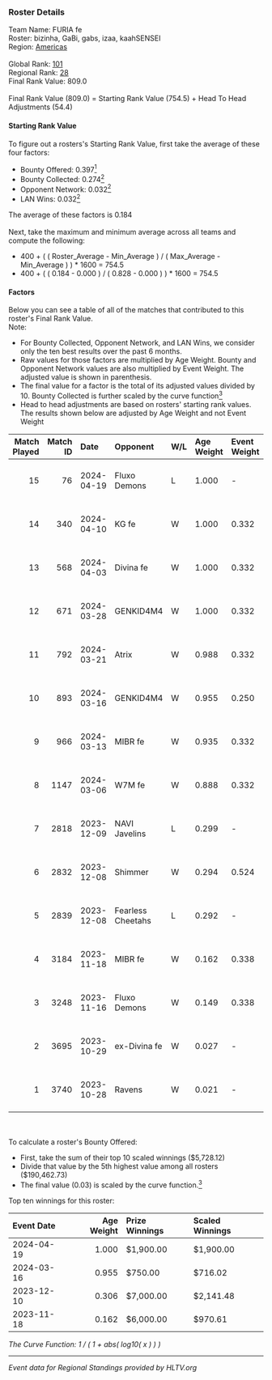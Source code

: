 ### Roster Details<br />
Team Name: FURIA fe<br />
Roster: bizinha, GaBi, gabs, izaa, kaahSENSEI<br />
Region: [Americas]( ../standings_americas.md)<br />
<br />
Global Rank: [101](../standings_global.md)<br />
Regional Rank: [28]( ../standings_americas.md)<br />
Final Rank Value:  809.0<br />
<br />
Final Rank Value (809.0) = Starting Rank Value (754.5) + Head To Head Adjustments (54.4)<br />

#### Starting Rank Value<br />
To figure out a rosters's Starting Rank Value, first take the average of these four factors:<br />
- Bounty Offered: 0.397[<sup>1</sup>](#table2)
- Bounty Collected: 0.274[<sup>2</sup>](#table1)
- Opponent Network: 0.032[<sup>2</sup>](#table1)
- LAN Wins: 0.032[<sup>2</sup>](#table1)

The average of these factors is 0.184<br />
<br />
Next, take the maximum and minimum average across all teams and compute the following:<br />
- 400 + ( ( Roster_Average - Min_Average ) / ( Max_Average - Min_Average ) ) * 1600 = 754.5
- 400 + ( ( 0.184 - 0.000 ) / ( 0.828 - 0.000 ) ) * 1600 = 754.5


#### Factors<br />
Below you can see a table of all of the matches that contributed to this roster's Final Rank Value.<br />
Note:<br />

- For Bounty Collected, Opponent Network, and LAN Wins, we consider only the ten best results over the past 6 months.
- Raw values for those factors are multiplied by Age Weight. Bounty and Opponent Network values are also multiplied by Event Weight. The adjusted value is shown in parenthesis.
- The final value for a factor is the total of its adjusted values divided by 10. Bounty Collected is further scaled by the curve function[<sup>3</sup>](#curveFunction)
- Head to head adjustments are based on rosters' starting rank values. The results shown below are adjusted by Age Weight and not Event Weight
<span id="table1"></span><br />


| Match Played | Match ID | Date       | Opponent          | W/L | Age Weight | Event Weight | Bounty Collected | Opponent Network | LAN Wins  | H2H Adj. | Roster                                |
| -: | -: | :- | :- | :- | :- | :- | :- | :- | :- | -: | :- |
|           15 |       76 | 2024-04-19 | Fluxo Demons      | L   | 1.000      | -            | -                | -                | -         |   -14.48 | bizinha, GaBi, gabs, izaa, kaahSENSEI |
|           14 |      340 | 2024-04-10 | KG fe             | W   | 1.000      | 0.332        | 0.005 (0.002)    | 0.036 (0.012)    | 0 (0.000) |     5.95 | bizinha, GaBi, gabs, izaa, kaahSENSEI |
|           13 |      568 | 2024-04-03 | Divina fe         | W   | 1.000      | 0.332        | 0.007 (0.002)    | 0.089 (0.030)    | 0 (0.000) |     9.64 | bizinha, GaBi, gabs, izaa, kaahSENSEI |
|           12 |      671 | 2024-03-28 | GENKID4M4         | W   | 1.000      | 0.332        | 0.007 (0.002)    | 0.077 (0.026)    | 0 (0.000) |     8.69 | bizinha, GaBi, gabs, izaa, kaahSENSEI |
|           11 |      792 | 2024-03-21 | Atrix             | W   | 0.988      | 0.332        | 0.008 (0.003)    | 0.185 (0.061)    | 0 (0.000) |    10.78 | bizinha, GaBi, gabs, izaa, kaahSENSEI |
|           10 |      893 | 2024-03-16 | GENKID4M4         | W   | 0.955      | 0.250        | 0.007 (0.002)    | 0.077 (0.018)    | 0 (0.000) |     9.85 | bizinha, GaBi, gabs, izaa, kaahSENSEI |
|            9 |      966 | 2024-03-13 | MIBR fe           | W   | 0.935      | 0.332        | 0.014 (0.004)    | 0.188 (0.058)    | 0 (0.000) |    12.54 | bizinha, GaBi, gabs, izaa, kaahSENSEI |
|            8 |     1147 | 2024-03-06 | W7M fe            | W   | 0.888      | 0.332        | 0.008 (0.002)    | 0.127 (0.037)    | 0 (0.000) |    10.32 | bizinha, GaBi, gabs, izaa, kaahSENSEI |
|            7 |     2818 | 2023-12-09 | NAVI Javelins     | L   | 0.299      | -            | -                | -                | -         |    -3.61 | annaEX, GaBi, gabs, izaa, kaahSENSEI  |
|            6 |     2832 | 2023-12-08 | Shimmer           | W   | 0.294      | 0.524        | 0.020 (0.003)    | 0.316 (0.049)    | 1 (0.294) |     4.16 | annaEX, GaBi, gabs, izaa, kaahSENSEI  |
|            5 |     2839 | 2023-12-08 | Fearless Cheetahs | L   | 0.292      | -            | -                | -                | -         |    -4.44 | annaEX, GaBi, gabs, izaa, kaahSENSEI  |
|            4 |     3184 | 2023-11-18 | MIBR fe           | W   | 0.162      | 0.338        | 0.014 (0.001)    | 0.188 (0.010)    | 0 (0.000) |     2.18 | annaEX, GaBi, gabs, izaa, kaahSENSEI  |
|            3 |     3248 | 2023-11-16 | Fluxo Demons      | W   | 0.149      | 0.338        | 0.025 (0.001)    | 0.375 (0.019)    | 0 (0.000) |     2.50 | annaEX, GaBi, gabs, izaa, kaahSENSEI  |
|            2 |     3695 | 2023-10-29 | ex-Divina fe      | W   | 0.027      | -            | -                | -                | -         |     0.17 | annaEX, GaBi, gabs, izaa, kaahSENSEI  |
|            1 |     3740 | 2023-10-28 | Ravens            | W   | 0.021      | -            | -                | -                | -         |     0.17 | annaEX, GaBi, gabs, izaa, kaahSENSEI  |

<br />
<span id="table2"></span><br />
To calculate a roster's Bounty Offered:<br />

- First, take the sum of their top 10 scaled winnings ($5,728.12)
- Divide that value by the 5th highest value among all rosters ($190,462.73)
- The final value (0.03) is scaled by the curve function.[<sup>3</sup>](#curveFunction)

Top ten winnings for this roster:<br />

| Event Date | Age Weight | Prize Winnings | Scaled Winnings |
| :- | -: | :- | :- |
| 2024-04-19 |      1.000 | $1,900.00      | $1,900.00       |
| 2024-03-16 |      0.955 | $750.00        | $716.02         |
| 2023-12-10 |      0.306 | $7,000.00      | $2,141.48       |
| 2023-11-18 |      0.162 | $6,000.00      | $970.61         |


<span id="curveFunction"></span>_The Curve Function: 1 / ( 1 + abs( log10( x ) ) )_<br />

---
_Event data for Regional Standings provided by HLTV.org_<br />
